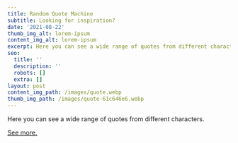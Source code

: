 ```yaml
---
title: Random Quote Machine
subtitle: Looking for inspiration?
date: '2021-08-22'
thumb_img_alt: lorem-ipsum
content_img_alt: lorem-ipsum
excerpt: Here you can see a wide range of quotes from different characters.
seo:
  title: ''
  description: ''
  robots: []
  extra: []
layout: post
content_img_path: /images/quote.webp
thumb_img_path: /images/quote-61c646e6.webp
---
```

Here you can see a wide range of quotes from different characters.

[See more.](https://codepen.io/rodomaxi/pen/zYzKbMy)

